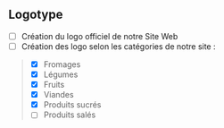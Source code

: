 ## Logotype

- [ ] Création du logo officiel de notre Site Web
- [ ] Création des logo selon les catégories de notre site :
> - [x] Fromages
> - [x] Légumes
> - [x] Fruits
> - [x] Viandes
> - [x] Produits sucrés
> - [ ] Produits salés
